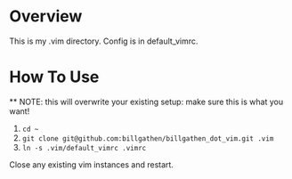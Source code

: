 # Overview

This is my .vim directory. Config is in default_vimrc.

# How To Use

** NOTE: this will overwrite your existing setup: make sure this is what you want!

1. `cd ~`
1. `git clone git@github.com:billgathen/billgathen_dot_vim.git .vim`
1. `ln -s .vim/default_vimrc .vimrc`

Close any existing vim instances and restart.
